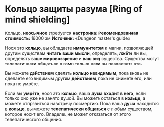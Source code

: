 # Кольцо защиты разума [Ring of mind shielding]

Кольцо, **необычное** (требуется **настройка**)
**Рекомендованная стоимость:** 16000 зм
**Источник:** «Dungeon master's guide»

Нося это **кольцо**, вы обладаете **иммунитетом** к магии, позволяющей другим существам **читать ваши мысли**, определять, **лжёте** ли вы, определять **ваше мировоззрение** и **ваш вид** существа. Существа могут телепатически общаться с вами только если вы позволяете это.

Вы можете **действием** сделать **кольцо невидимым**, пока вновь не сделаете его видимым другим **действием**, пока не снимете его, или пока не умрёте.

Если вы **умрёте**, нося это **кольцо**, ваша **душа входит в него**, если только оно уже не занято душой. Вы можете остаться в **кольце**, а можете отправиться навстречу посмертию. Пока ваша **душа** находится в **кольце**, вы можете **телепатически общаться** с любым существом, которое носит его. Владелец не может отказаться от этого телепатического общения.